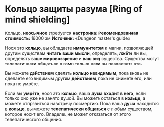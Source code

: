 # Кольцо защиты разума [Ring of mind shielding]

Кольцо, **необычное** (требуется **настройка**)
**Рекомендованная стоимость:** 16000 зм
**Источник:** «Dungeon master's guide»

Нося это **кольцо**, вы обладаете **иммунитетом** к магии, позволяющей другим существам **читать ваши мысли**, определять, **лжёте** ли вы, определять **ваше мировоззрение** и **ваш вид** существа. Существа могут телепатически общаться с вами только если вы позволяете это.

Вы можете **действием** сделать **кольцо невидимым**, пока вновь не сделаете его видимым другим **действием**, пока не снимете его, или пока не умрёте.

Если вы **умрёте**, нося это **кольцо**, ваша **душа входит в него**, если только оно уже не занято душой. Вы можете остаться в **кольце**, а можете отправиться навстречу посмертию. Пока ваша **душа** находится в **кольце**, вы можете **телепатически общаться** с любым существом, которое носит его. Владелец не может отказаться от этого телепатического общения.